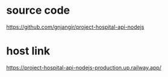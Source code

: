 # source code
https://github.com/gnjangir/project-hospital-api-nodejs

# host link
https://project-hospital-api-nodejs-production.up.railway.app/
